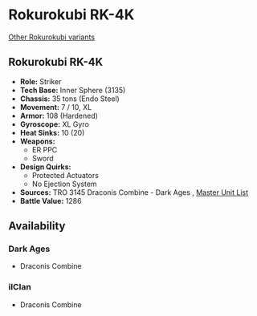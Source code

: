 # Rokurokubi RK-4K 

[Other Rokurokubi variants](../rokurokubi.md) 

## Rokurokubi RK-4K 

- **Role:** Striker 
- **Tech Base:** Inner Sphere (3135) 
- **Chassis:** 35 tons (Endo Steel) 
- **Movement:** 7 / 10, XL 
- **Armor:** 108 (Hardened) 
- **Gyroscope:** XL Gyro 
- **Heat Sinks:** 10 (20) 
- **Weapons:** 
  - ER PPC 
  - Sword 
- **Design Quirks:** 
  - Protected Actuators 
  - No Ejection System 
- **Sources:** TRO 3145 Draconis Combine - Dark Ages , [Master Unit List](http://masterunitlist.info/Unit/Details/6393) 
- **Battle Value:** 1286 

## Availability 

### Dark Ages 

- Draconis Combine 

### ilClan 

- Draconis Combine 

